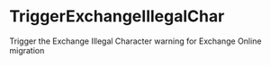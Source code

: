 # TriggerExchangeIllegalChar
Trigger the Exchange Illegal Character warning for Exchange Online migration
